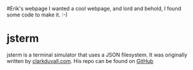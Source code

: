 #Erik's webpage
I wanted a cool webpage, and lord and behold, I found some code to make it. :-)

# jsterm
jsterm is a terminal simulator that uses a JSON filesystem. It was originally written by [clarkduvall.com](http://clarkduvall.com). His repo can be found on [GitHub](https://github.com/clarkduvall/jsterm)


